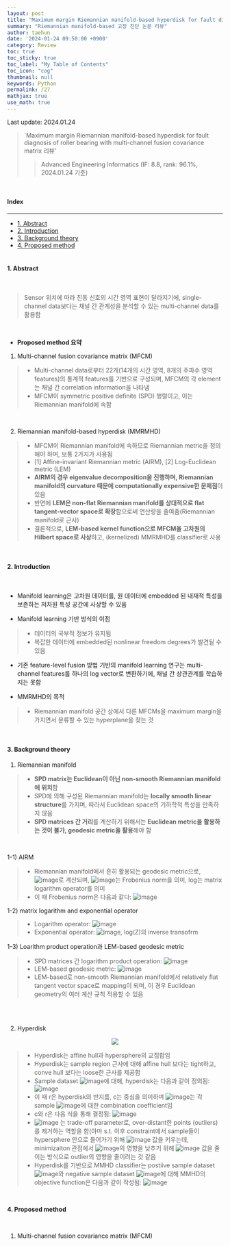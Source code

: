 ```yaml
---
layout: post
title: "Maximum margin Riemannian manifold-based hyperdisk for fault diagnosis of roller bearing with multi-channel fusion covariance matrix 리뷰"
summary: "Riemannian manifold-based 고장 진단 논문 리뷰"
author: taehun
date: '2024-01-24 09:50:00 +0900'
category: Review
toc: true
toc_sticky: true
toc_label: "My Table of Contents"
toc_icon: "cog"
thumbnail: null  
keywords: Python
permalink: /27
mathjax: true
use_math: true
---
```


Last update: 2024.01.24<br>

> `Maximum margin Riemannian manifold-based hyperdisk for fault diagnosis of roller bearing with multi-channel fusion covariance matrix 리뷰'
> > Advanced Engineering Informatics (IF: 8.8, rank: 96.1%, 2024.01.24 기준)<br>

<br>

#### Index
---

- [1. Abstract](#1-abstract)
- [2. Introduction](#2-introduciton)
- [3. Background theory](#3-background-theory)
- [4. Proposed method](#4-proposed-method)<br><br>

#### **1. Abstract**

<br>

> Sensor 위치에 따라 진동 신호의 시간 영역 표현이 달라지기에, single-channel data보다는 채널 간 관계성을 분석할 수 있는 multi-channel data를 활용함<br>

<br>

- **Proposed method 요약**

1) Multi-channel fusion covariance matrix (MFCM)

> - Multi-channel data로부터 22개(14개의 시간 영역, 8개의 주파수 영역 features)의 통계적 features를 기반으로 구성되며, MFCM의 각 element는 채널 간 correlation information을 나타냄
> - MFCM이 symmetric positive definite (SPD) 행렬이고, 이는 Riemannian manifold에 속함<br>

<br>

2) Riemannian manifold-based hyperdisk (MMRMHD)

> - MFCM이 Riemannian manifold에 속하므로 Riemannian metric을 정의해야 하며, 보통 2가지가 사용됨
> - [1] Affine-invariant Riemannian metric (AIRM), [2] Log-Euclidean metric (LEM)
> - **AIRM의 경우 eigenvalue decomposition을 진행하며, Riemannian manifold의 curvature 때문에 computationally expensive한 문제점**이 있음
> - 반면에 **LEM은 non-flat Riemannian manifold를 상대적으로 flat tangent-vector space로 확장**함으로써 연산량을 줄여줌(Riemannian manifold로 근사)
> - 결론적으로, **LEM-based kernel function으로 MFCM을 고차원의 Hilbert space로 사상**하고, (kernelized) MMRMHD를 classifier로 사용<br>

<br>

#### **2. Introduction**

<br>

- Manifold learning은 고차원 데이터를, 원 데이터에 embedded 된 내재적 특성을 보존하는 저차원 특성 공간에 사상할 수 있음<br>

- Manifold learning 기반 방식의 이점
> - 데이터의 국부적 정보가 유지됨
> - 복잡한 데이터에 embedded된 nonlinear freedom degrees가 발견될 수 있음<br>

- 기존 feature-level fusion 방법 기반의 manifold learning 연구는 multi-channel features를 하나의 log vector로 변환하기에, 채널 간 상관관계를 학습하지는 못함<br>

- MMRMHD의 목적
> - Riemannian manifold 공간 상에서 다른 MFCMs을 maximum margin을 가지면서 분류할 수 있는 hyperplane을 찾는 것<br>

<br>

#### **3. Background theory**<br>

1) Riemannian manifold
> - **SPD matrix는 Euclidean이 아닌 non-smooth Riemannian manifold에 위치**함
> - SPD에 의해 구성된 Riemannian manifold는 **locally smooth linear structure**를 가지며, 따라서 Euclidean space의 기하학적 특성을 만족하지 않음
> - **SPD matrices 간 거리**를 계산하기 위해서는 **Euclidean metric을 활용하는 것이 불가, geodesic metric을 활용**해야 함<br>

<br>

1-1) AIRM
> - Riemannian manifold에서 흔히 활용되는 geodesic metric으로, ![image](https://github.com/SSSAMKIM/SSSAMKIM.github.io/assets/86653075/e5bc1387-b5c3-4b2c-a799-760f96d40719)로 계산되며, ![image](https://github.com/SSSAMKIM/SSSAMKIM.github.io/assets/86653075/b822ec94-41e1-496c-bfbf-678fdb9e9e35)는 Frobenius norm을 의미, log는 matrix logarithm operator를 의미
> - 이 때 Frobenius norm은 다음과 같다: ![image](https://github.com/SSSAMKIM/SSSAMKIM.github.io/assets/86653075/51cf39d2-35d5-4716-b8f3-aeecf8d2fe31)<br>


1-2) matrix logarithm and exponential operator
> - Logarithm operator: ![image](https://github.com/SSSAMKIM/SSSAMKIM.github.io/assets/86653075/d71f7e8b-47a6-4dd5-a973-36d73d37c5cb)
> - Exponential operator: ![image](https://github.com/SSSAMKIM/SSSAMKIM.github.io/assets/86653075/810a10dd-3a10-4fd0-9b85-3ae53810c5c7), log(Z)의 inverse transofrm<br>

1-3) Loarithm product operation과 LEM-based geodesic metric
> - SPD matrices 간 logarithm product operation: ![image](https://github.com/SSSAMKIM/SSSAMKIM.github.io/assets/86653075/41e1fe3a-add5-45ba-a83b-c08af55c3d9e)
> - LEM-based geodesic metric: ![image](https://github.com/SSSAMKIM/SSSAMKIM.github.io/assets/86653075/e889c20d-4aca-4b64-b264-5aa10af2ab17)
> - LEM-based로 non-smooth Riemannian manifold에서 relatively flat tangent vector space로 mapping이 되며, 이 경우 Euclidean geometry의 여러 계산 규칙 적용할 수 있음
 <br>

<br>

2) Hyperdisk

<p align = "center">
  <img src = "https://github.com/SSSAMKIM/SSSAMKIM.github.io/assets/86653075/a2fb7765-5645-4a6a-ad7c-599af53f758d">
</p>

> - Hyperdisk는 affine hull과 hypersphere의 교집합임
> - Hyperdisk는 sample region 근사에 대해 affine hull 보다는 tight하고, conve hull 보다는 loose한 근사를 제공함
> - Sample dataset ![image](https://github.com/SSSAMKIM/SSSAMKIM.github.io/assets/86653075/8dcb3881-f724-43b5-a3b6-96f23c317bb3)에 대해, hyperdisk는 다음과 같이 정의됨: ![image](https://github.com/SSSAMKIM/SSSAMKIM.github.io/assets/86653075/30e60a12-f3f3-4bb9-96e9-65256e6a5fa5)
> - 이 때 r은 hyperdisk의 반지름, c는 중심을 의미하며 ![image](https://github.com/SSSAMKIM/SSSAMKIM.github.io/assets/86653075/43ed32dc-f101-45b9-ac5b-0654f7c99293)는 각 sample ![image](https://github.com/SSSAMKIM/SSSAMKIM.github.io/assets/86653075/c5f6c472-ec60-4fc6-a22a-257eaaea3b34)에 대한 combination coefficient임
> - c와 r은 다음 식을 통해 결정됨: ![image](https://github.com/SSSAMKIM/SSSAMKIM.github.io/assets/86653075/c8b97a14-a8d1-4000-ae16-c4bda82b99d2)
> - ![image](https://github.com/SSSAMKIM/SSSAMKIM.github.io/assets/86653075/5dc7b486-f67f-4112-8b51-d51f81afbaf8)
는 trade-off parameter로, over-distant한 points (outliers)를 제거하는 역할을 함(아마 s.t. 이후 constraint에서 sample들이 hypersphere 안으로 들어가기 위해 ![image](https://github.com/SSSAMKIM/SSSAMKIM.github.io/assets/86653075/74983bcc-0c65-4153-84fb-f0bf541e83dd) 값을 키우는데, minimizaiton 관점에서 ![image](https://github.com/SSSAMKIM/SSSAMKIM.github.io/assets/86653075/75cbb607-fc40-4587-bed3-86d9e94b282f)의 영향을 낮추기 위해 ![image](https://github.com/SSSAMKIM/SSSAMKIM.github.io/assets/86653075/e386bddb-1387-43d5-8d08-f801fb5e13ff) 값을 줄이는 방식으로 outlier의 영향을 줄이려는 것 같음
> - Hyperdisk를 기반으로 MMHD classifier는 postiive sample dataset ![image](https://github.com/SSSAMKIM/SSSAMKIM.github.io/assets/86653075/f3cc9256-2e0f-4778-b5b8-013ff1d25032)와 negative sample dataset ![image](https://github.com/SSSAMKIM/SSSAMKIM.github.io/assets/86653075/bc393b9e-7743-49ef-ab8e-6fb652c12480)에 대해 MMHD의 objective function은 다음과 같이 작성됨: ![image](https://github.com/SSSAMKIM/SSSAMKIM.github.io/assets/86653075/19515bd9-614f-4c62-a737-b3b7d0ba30c7)<br>

<br>

**4. Proposed method**

<br>

1) Multi-channel fusion covariance matrix (MFCM)

